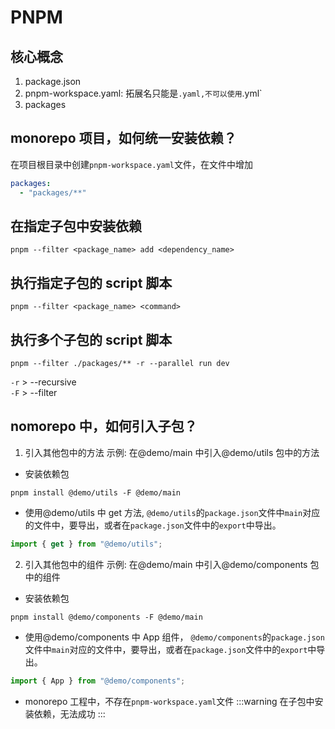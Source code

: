# PNPM

## 核心概念

1. package.json
2. pnpm-workspace.yaml: 拓展名只能是`.yaml,不可以使用`.yml`
3. packages

## monorepo 项目，如何统一安装依赖？

在项目根目录中创建`pnpm-workspace.yaml`文件，在文件中增加

```yaml
packages:
  - "packages/**"
```

## 在指定子包中安装依赖

```shell
pnpm --filter <package_name> add <dependency_name>
```

## 执行指定子包的 script 脚本

```shell
pnpm --filter <package_name> <command>
```

## 执行多个子包的 script 脚本

```shell
pnpm --filter ./packages/** -r --parallel run dev
```

`-r` > --recursive  
`-F` > --filter

## nomorepo 中，如何引入子包？

1. 引入其他包中的方法
   示例: 在@demo/main 中引入@demo/utils 包中的方法

- 安装依赖包

```shell
pnpm install @demo/utils -F @demo/main
```

- 使用@demo/utils 中 get 方法, `@demo/utils`的`package.json`文件中`main`对应的文件中，要导出，或者在`package.json`文件中的`export`中导出。

```js
import { get } from "@demo/utils";
```

2. 引入其他包中的组件
   示例: 在@demo/main 中引入@demo/components 包中的组件

- 安装依赖包

```shell
pnpm install @demo/components -F @demo/main
```

- 使用@demo/components 中 App 组件， `@demo/components`的`package.json`文件中`main`对应的文件中，要导出，或者在`package.json`文件中的`export`中导出。

```js
import { App } from "@demo/components";
```

- monorepo 工程中，不存在`pnpm-workspace.yaml`文件
  :::warning
  在子包中安装依赖，无法成功
  :::

